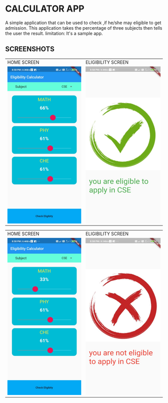 # CALCULATOR APP

A simple  application that can be used to check ,if he/she may eligible to get admission.
This application takes the percentage of three subjects then tells the user the result.
limitation: It's a sample app.

## SCREENSHOTS

<table>
 <tr>
   <td>HOME SCREEN</td>
   <td>ELIGIBILITY SCREEN</td>
 </tr>
 <tr>
   <td><img src="screenshots/screenshot_1.jpeg" width=270 height=500></td>
   <td><img src="screenshots/screenshot_2.jpeg" width=270 height=500></td>
 </tr>
</table>

<table>
 <tr>
   <td>HOME SCREEN</td>
   <td>ELIGIBILITY SCREEN</td>
 </tr>
 <tr>
   <td><img src="screenshots/screenshot_3.jpeg" width=270 height=500></td>
   <td><img src="screenshots/screenshot_4.jpeg" width=270 height=500></td>
 </tr>
</table>
